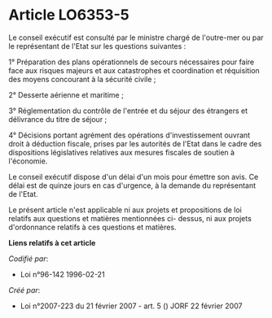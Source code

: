 # Article LO6353-5

Le conseil exécutif est consulté par le ministre chargé de l'outre-mer ou par le représentant de l'Etat sur les questions
suivantes :

1° Préparation des plans opérationnels de secours nécessaires pour faire face aux risques majeurs et aux catastrophes et
coordination et réquisition des moyens concourant à la sécurité civile ;

2° Desserte aérienne et maritime ;

3° Réglementation du contrôle de l'entrée et du séjour des étrangers et délivrance du titre de séjour ;

4° Décisions portant agrément des opérations d'investissement ouvrant droit à déduction fiscale, prises par les autorités de
l'Etat dans le cadre des dispositions législatives relatives aux mesures fiscales de soutien à l'économie.

Le conseil exécutif dispose d'un délai d'un mois pour émettre son avis. Ce délai est de quinze jours en cas d'urgence, à la
demande du représentant de l'Etat.

Le présent article n'est applicable ni aux projets et propositions de loi relatifs aux questions et matières mentionnées ci-
dessus, ni aux projets d'ordonnance relatifs à ces questions et matières.

**Liens relatifs à cet article**

_Codifié par_:

  - Loi n°96-142 1996-02-21

_Créé par_:

  - Loi n°2007-223 du 21 février 2007 - art. 5 () JORF 22 février 2007
